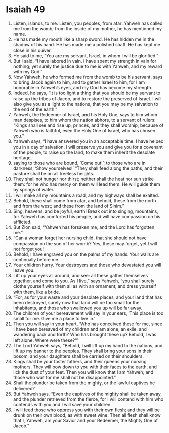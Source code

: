 ﻿
# Isaiah 49
1. Listen, islands, to me. Listen, you peoples, from afar: Yahweh has called me from the womb; from the inside of my mother, he has mentioned my name. 
2. He has made my mouth like a sharp sword. He has hidden me in the shadow of his hand. He has made me a polished shaft. He has kept me close in his quiver. 
3. He said to me, “You are my servant, Israel, in whom I will be glorified.” 
4. But I said, “I have labored in vain. I have spent my strength in vain for nothing; yet surely the justice due to me is with Yahweh, and my reward with my God.” 
5. Now Yahweh, he who formed me from the womb to be his servant, says to bring Jacob again to him, and to gather Israel to him, for I am honorable in Yahweh’s eyes, and my God has become my strength. 
6. Indeed, he says, “It is too light a thing that you should be my servant to raise up the tribes of Jacob, and to restore the preserved of Israel. I will also give you as a light to the nations, that you may be my salvation to the end of the earth.” 
7. Yahweh, the Redeemer of Israel, and his Holy One, says to him whom man despises, to him whom the nation abhors, to a servant of rulers: “Kings shall see and rise up, princes, and they shall worship, because of Yahweh who is faithful, even the Holy One of Israel, who has chosen you.” 
8. Yahweh says, “I have answered you in an acceptable time. I have helped you in a day of salvation. I will preserve you and give you for a covenant of the people, to raise up the land, to make them inherit the desolate heritage, 
9. saying to those who are bound, ‘Come out!’; to those who are in darkness, ‘Show yourselves!’ “They shall feed along the paths, and their pasture shall be on all treeless heights. 
10. They shall not hunger nor thirst; neither shall the heat nor sun strike them: for he who has mercy on them will lead them. He will guide them by springs of water. 
11. I will make all my mountains a road, and my highways shall be exalted. 
12. Behold, these shall come from afar, and behold, these from the north and from the west; and these from the land of Sinim.” 
13. Sing, heavens, and be joyful, earth! Break out into singing, mountains, for Yahweh has comforted his people, and will have compassion on his afflicted. 
14. But Zion said, “Yahweh has forsaken me, and the Lord has forgotten me.” 
15. “Can a woman forget her nursing child, that she should not have compassion on the son of her womb? Yes, these may forget, yet I will not forget you! 
16. Behold, I have engraved you on the palms of my hands. Your walls are continually before me. 
17. Your children hurry. Your destroyers and those who devastated you will leave you. 
18. Lift up your eyes all around, and see: all these gather themselves together, and come to you. As I live,” says Yahweh, “you shall surely clothe yourself with them all as with an ornament, and dress yourself with them, like a bride. 
19. “For, as for your waste and your desolate places, and your land that has been destroyed, surely now that land will be too small for the inhabitants, and those who swallowed you up will be far away. 
20. The children of your bereavement will say in your ears, ‘This place is too small for me. Give me a place to live in.’ 
21. Then you will say in your heart, ‘Who has conceived these for me, since I have been bereaved of my children and am alone, an exile, and wandering back and forth? Who has brought these up? Behold, I was left alone. Where were these?’” 
22. The Lord Yahweh says, “Behold, I will lift up my hand to the nations, and lift up my banner to the peoples. They shall bring your sons in their bosom, and your daughters shall be carried on their shoulders. 
23. Kings shall be your foster fathers, and their queens your nursing mothers. They will bow down to you with their faces to the earth, and lick the dust of your feet. Then you will know that I am Yahweh; and those who wait for me shall not be disappointed.” 
24. Shall the plunder be taken from the mighty, or the lawful captives be delivered? 
25. But Yahweh says, “Even the captives of the mighty shall be taken away, and the plunder retrieved from the fierce, for I will contend with him who contends with you and I will save your children. 
26. I will feed those who oppress you with their own flesh; and they will be drunk on their own blood, as with sweet wine. Then all flesh shall know that I, Yahweh, am your Savior and your Redeemer, the Mighty One of Jacob.” 
